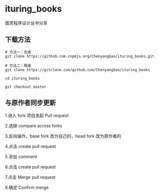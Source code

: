 # ituring_books
图灵程序设计丛书分享


## 下载方法

```
# 方法一：全速
git clone https://github.com.cnpmjs.org/ChenyangGao/ituring_books.git

# 方法二：限速
git clone https://gitclone.com/github.com/ChenyangGao/ituring_books

cd ituring_books

git checkout master

```

## 与原作者同步更新

1.进入 fork 项目发起 Pull request

2.选择 compare across forks

3.反向操作，base fork 改为自己的，head fork 改为原作者的

4.点击 create pull request

5.添加 comment

6.点击 create pull request

7.点击 Merge pull request

8.确定 Confirm merge
